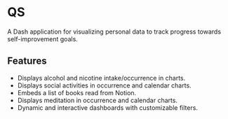 # QS

A Dash application for visualizing personal data to track progress towards self-improvement goals.

## Features
- Displays alcohol and nicotine intake/occurrence in charts.
- Displays social activities in occurrence and calendar charts.
- Embeds a list of books read from Notion.
- Displays meditation in occurrence and calendar charts.
- Dynamic and interactive dashboards with customizable filters.